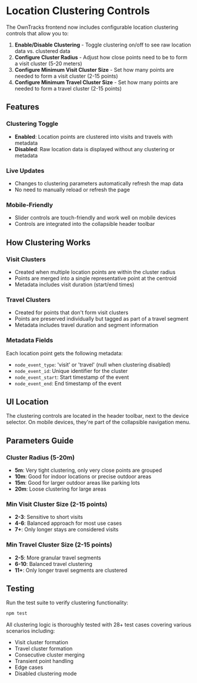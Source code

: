 # Location Clustering Controls

The OwnTracks frontend now includes configurable location clustering controls that allow you to:

1. **Enable/Disable Clustering** - Toggle clustering on/off to see raw location data vs. clustered data
2. **Configure Cluster Radius** - Adjust how close points need to be to form a visit cluster (5-20 meters)
3. **Configure Minimum Visit Cluster Size** - Set how many points are needed to form a visit cluster (2-15 points)
4. **Configure Minimum Travel Cluster Size** - Set how many points are needed to form a travel cluster (2-15 points)

## Features

### Clustering Toggle
- **Enabled**: Location points are clustered into visits and travels with metadata
- **Disabled**: Raw location data is displayed without any clustering or metadata

### Live Updates
- Changes to clustering parameters automatically refresh the map data
- No need to manually reload or refresh the page

### Mobile-Friendly
- Slider controls are touch-friendly and work well on mobile devices
- Controls are integrated into the collapsible header toolbar

## How Clustering Works

### Visit Clusters
- Created when multiple location points are within the cluster radius
- Points are merged into a single representative point at the centroid
- Metadata includes visit duration (start/end times)

### Travel Clusters
- Created for points that don't form visit clusters
- Points are preserved individually but tagged as part of a travel segment
- Metadata includes travel duration and segment information

### Metadata Fields
Each location point gets the following metadata:
- `node_event_type`: 'visit' or 'travel' (null when clustering disabled)
- `node_event_id`: Unique identifier for the cluster
- `node_event_start`: Start timestamp of the event
- `node_event_end`: End timestamp of the event

## UI Location
The clustering controls are located in the header toolbar, next to the device selector. On mobile devices, they're part of the collapsible navigation menu.

## Parameters Guide

### Cluster Radius (5-20m)
- **5m**: Very tight clustering, only very close points are grouped
- **10m**: Good for indoor locations or precise outdoor areas
- **15m**: Good for larger outdoor areas like parking lots
- **20m**: Loose clustering for large areas

### Min Visit Cluster Size (2-15 points)
- **2-3**: Sensitive to short visits
- **4-6**: Balanced approach for most use cases
- **7+**: Only longer stays are considered visits

### Min Travel Cluster Size (2-15 points)
- **2-5**: More granular travel segments
- **6-10**: Balanced travel clustering
- **11+**: Only longer travel segments are clustered

## Testing
Run the test suite to verify clustering functionality:
```bash
npm test
```

All clustering logic is thoroughly tested with 28+ test cases covering various scenarios including:
- Visit cluster formation
- Travel cluster formation
- Consecutive cluster merging
- Transient point handling
- Edge cases
- Disabled clustering mode
